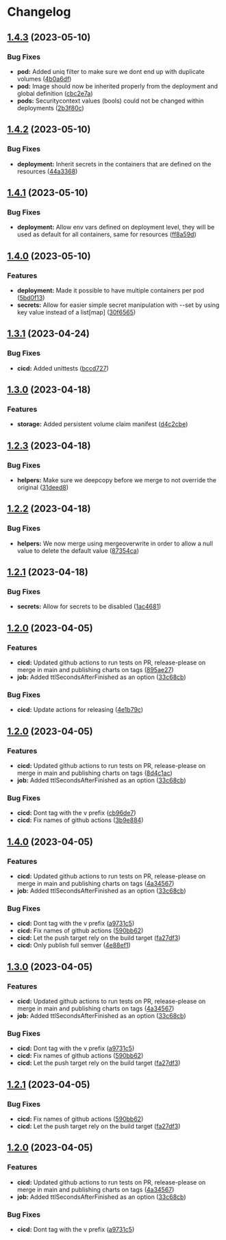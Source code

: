 # Changelog

## [1.4.3](https://github.com/Amsterdam/helm-application/compare/1.4.2...1.4.3) (2023-05-10)


### Bug Fixes

* **pod:** Added uniq filter to make sure we dont end up with duplicate volumes ([4b0a6df](https://github.com/Amsterdam/helm-application/commit/4b0a6df623cbe5aa30411661eab89d1aa01d83f9))
* **pod:** Image should now be inherited properly from the deployment and global definition ([cbc2e7a](https://github.com/Amsterdam/helm-application/commit/cbc2e7a693b94b405c37d865ef212724b205d876))
* **pods:** Securitycontext values (bools) could not be changed within deployments ([2b3f80c](https://github.com/Amsterdam/helm-application/commit/2b3f80c9fc07f068ed9086e599a842bcaf92dec5))

## [1.4.2](https://github.com/Amsterdam/helm-application/compare/1.4.1...1.4.2) (2023-05-10)


### Bug Fixes

* **deployment:** Inherit secrets in the containers that are defined on the resources ([44a3368](https://github.com/Amsterdam/helm-application/commit/44a336849c4f3112baa55b51e848cfefdc9ac945))

## [1.4.1](https://github.com/Amsterdam/helm-application/compare/1.4.0...1.4.1) (2023-05-10)


### Bug Fixes

* **deployment:** Allow env vars defined on deployment level, they will be used as default for all containers, same for resources ([ff8a59d](https://github.com/Amsterdam/helm-application/commit/ff8a59da174398631ba0e0cc3baf717b679c90b6))

## [1.4.0](https://github.com/Amsterdam/helm-application/compare/1.3.1...1.4.0) (2023-05-10)


### Features

* **deployment:** Made it possible to have multiple containers per pod ([5bd0f13](https://github.com/Amsterdam/helm-application/commit/5bd0f13a0caa4e5fb3dc17a4c37c3456030863fb))
* **secrets:** Allow for easier simple secret manipulation with --set by using key value instead of a list[map] ([30f6565](https://github.com/Amsterdam/helm-application/commit/30f6565ce5045a3fcbbfd9fb64c5fb572658cc1b))

## [1.3.1](https://github.com/Amsterdam/helm-application/compare/1.3.0...1.3.1) (2023-04-24)


### Bug Fixes

* **cicd:** Added unittests ([bccd727](https://github.com/Amsterdam/helm-application/commit/bccd72779a8f7e93b3d58b1425f3e66241d62038))

## [1.3.0](https://github.com/Amsterdam/helm-application/compare/1.2.3...1.3.0) (2023-04-18)


### Features

* **storage:** Added persistent volume claim manifest ([d4c2cbe](https://github.com/Amsterdam/helm-application/commit/d4c2cbe92281dfa8d8d81a82eda931815cef3aaf))

## [1.2.3](https://github.com/Amsterdam/helm-application/compare/1.2.2...1.2.3) (2023-04-18)


### Bug Fixes

* **helpers:** Make sure we deepcopy before we merge to not override the original ([31deed8](https://github.com/Amsterdam/helm-application/commit/31deed85ad801183b39a11b9aa3aa80a196b01bd))

## [1.2.2](https://github.com/Amsterdam/helm-application/compare/1.2.1...1.2.2) (2023-04-18)


### Bug Fixes

* **helpers:** We now merge using mergeoverwrite in order to allow a null value to delete the default value ([87354ca](https://github.com/Amsterdam/helm-application/commit/87354ca6903f18301c25afb426e66a18cf4ddbf2))

## [1.2.1](https://github.com/Amsterdam/helm-application/compare/1.2.0...1.2.1) (2023-04-18)


### Bug Fixes

* **secrets:** Allow for secrets to be disabled ([1ac4681](https://github.com/Amsterdam/helm-application/commit/1ac4681f89d5e04b4964979b8e243e03820fed40))

## [1.2.0](https://github.com/Amsterdam/helm-application/compare/1.1.0...1.2.0) (2023-04-05)


### Features

* **cicd:** Updated github actions to run tests on PR, release-please on merge in main and publishing charts on tags ([895ae27](https://github.com/Amsterdam/helm-application/commit/895ae27741e5041e126859c160cb9a334cb131ae))
* **job:** Added ttlSecondsAfterFinished as an option ([33c68cb](https://github.com/Amsterdam/helm-application/commit/33c68cb249f16ad6bf8c767a7986579917100571))


### Bug Fixes

* **cicd:** Update actions for releasing ([4e1b79c](https://github.com/Amsterdam/helm-application/commit/4e1b79c5e97476c05036b4fd7de11120746073f4))

## [1.2.0](https://github.com/Amsterdam/helm-application/compare/1.1.0...1.2.0) (2023-04-05)


### Features

* **cicd:** Updated github actions to run tests on PR, release-please on merge in main and publishing charts on tags ([8d4c1ac](https://github.com/Amsterdam/helm-application/commit/8d4c1acf4ad2d295c05136b172679ae73122db75))
* **job:** Added ttlSecondsAfterFinished as an option ([33c68cb](https://github.com/Amsterdam/helm-application/commit/33c68cb249f16ad6bf8c767a7986579917100571))


### Bug Fixes

* **cicd:** Dont tag with the v prefix ([cb96de7](https://github.com/Amsterdam/helm-application/commit/cb96de7007e26bc3f827a12caf22597bc05bc7d3))
* **cicd:** Fix names of github actions ([3b9e884](https://github.com/Amsterdam/helm-application/commit/3b9e8846721f8c109c85318faaf0ce9ca29291d8))

## [1.4.0](https://github.com/Amsterdam/helm-application/compare/v1.3.0...1.4.0) (2023-04-05)


### Features

* **cicd:** Updated github actions to run tests on PR, release-please on merge in main and publishing charts on tags ([4a34567](https://github.com/Amsterdam/helm-application/commit/4a3456743c6c3b75f77103aefa55667749b22c50))
* **job:** Added ttlSecondsAfterFinished as an option ([33c68cb](https://github.com/Amsterdam/helm-application/commit/33c68cb249f16ad6bf8c767a7986579917100571))


### Bug Fixes

* **cicd:** Dont tag with the v prefix ([a9731c5](https://github.com/Amsterdam/helm-application/commit/a9731c5b232f1000363f0fe2573f226f467a502b))
* **cicd:** Fix names of github actions ([590bb62](https://github.com/Amsterdam/helm-application/commit/590bb621891b575c260ecc46b8eec92629809b29))
* **cicd:** Let the push target rely on the build target ([fa27df3](https://github.com/Amsterdam/helm-application/commit/fa27df32229387975d53de2c5b44496cc51ba156))
* **cicd:** Only publish full semver ([4e88ef1](https://github.com/Amsterdam/helm-application/commit/4e88ef1e6fd097bb6607ffc76ecbd8cec36fdace))

## [1.3.0](https://github.com/Amsterdam/helm-application/compare/v1.2.1...1.3.0) (2023-04-05)


### Features

* **cicd:** Updated github actions to run tests on PR, release-please on merge in main and publishing charts on tags ([4a34567](https://github.com/Amsterdam/helm-application/commit/4a3456743c6c3b75f77103aefa55667749b22c50))
* **job:** Added ttlSecondsAfterFinished as an option ([33c68cb](https://github.com/Amsterdam/helm-application/commit/33c68cb249f16ad6bf8c767a7986579917100571))


### Bug Fixes

* **cicd:** Dont tag with the v prefix ([a9731c5](https://github.com/Amsterdam/helm-application/commit/a9731c5b232f1000363f0fe2573f226f467a502b))
* **cicd:** Fix names of github actions ([590bb62](https://github.com/Amsterdam/helm-application/commit/590bb621891b575c260ecc46b8eec92629809b29))
* **cicd:** Let the push target rely on the build target ([fa27df3](https://github.com/Amsterdam/helm-application/commit/fa27df32229387975d53de2c5b44496cc51ba156))

## [1.2.1](https://github.com/Amsterdam/helm-application/compare/1.2.0...1.2.1) (2023-04-05)


### Bug Fixes

* **cicd:** Fix names of github actions ([590bb62](https://github.com/Amsterdam/helm-application/commit/590bb621891b575c260ecc46b8eec92629809b29))
* **cicd:** Let the push target rely on the build target ([fa27df3](https://github.com/Amsterdam/helm-application/commit/fa27df32229387975d53de2c5b44496cc51ba156))

## [1.2.0](https://github.com/Amsterdam/helm-application/compare/1.1.0...1.2.0) (2023-04-05)


### Features

* **cicd:** Updated github actions to run tests on PR, release-please on merge in main and publishing charts on tags ([4a34567](https://github.com/Amsterdam/helm-application/commit/4a3456743c6c3b75f77103aefa55667749b22c50))
* **job:** Added ttlSecondsAfterFinished as an option ([33c68cb](https://github.com/Amsterdam/helm-application/commit/33c68cb249f16ad6bf8c767a7986579917100571))


### Bug Fixes

* **cicd:** Dont tag with the v prefix ([a9731c5](https://github.com/Amsterdam/helm-application/commit/a9731c5b232f1000363f0fe2573f226f467a502b))
